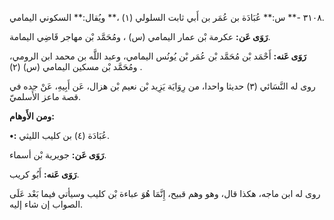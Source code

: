 ٣١٠٨ -** س:** عُبَادَة بن عُمَر بن أَبي ثابت السلولي (١) ،** ويُقال:** السكوني اليمامي.

**رَوَى عَن:** عكرمة بْن عمار اليمامي (س) ، ومُحَمَّد بْن مهاجر قَاضِي اليمامة.

**رَوَى عَنه:** أَحْمَد بْن مُحَمَّد بْن عُمَر بْن يُونُس اليمامي، وعبد اللَّه بن محمد ابن الرومي، ومُحَمَّد بْن مسكين اليمامي (س) (٢) .

روى له النَّسَائي (٣) حديثا واحدا، من رِوَايَة يَزِيد بْن نعيم بْن هزال، عَن أَبِيهِ، عَنْ جده في قصة ماعز الأَسلميّ.

**ومن الأَوهام:**

**•:** عُبَادَة (٤) بن كليب الليثي.

**رَوَى عَن:** جويرية بْن أسماء.

**رَوَى عَنه:** أَبُو كريب.

روى له ابن ماجه، هكذا قال، وهو وهم قبيح، إِنَّمَا هُوَ عباءة بْن كليب وسيأتي فيما بَعْد عَلَى الصواب إن شاء إليه.